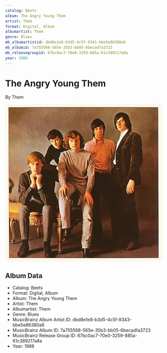 ```yaml
---
catalog: Beets
album: The Angry Young Them
artist: Them
format: Digital, Album
albumartist: Them
genre: Blues
mb_albumartistid: dbd8e1e8-b3d5-4c5f-9343-bbe5e86380a6
mb_albumid: 7a755568-565e-35b3-bb05-6becadfa3723
mb_releasegroupid: 67bc0ac7-70e0-3259-885a-61c389217a8a
year: 1988
---
```


# The Angry Young Them

By Them

![](../../assets/beetscovers/Them-The_Angry_Young_Them.jpg)

## Album Data

- Catalog: Beets
- Format: Digital, Album
- Album: The Angry Young Them
- Artist: Them
- Albumartist: Them
- Genre: Blues
- MusicBrainz Album Artist ID: dbd8e1e8-b3d5-4c5f-9343-bbe5e86380a6
- MusicBrainz Album ID: 7a755568-565e-35b3-bb05-6becadfa3723
- MusicBrainz Release Group ID: 67bc0ac7-70e0-3259-885a-61c389217a8a
- Year: 1988

